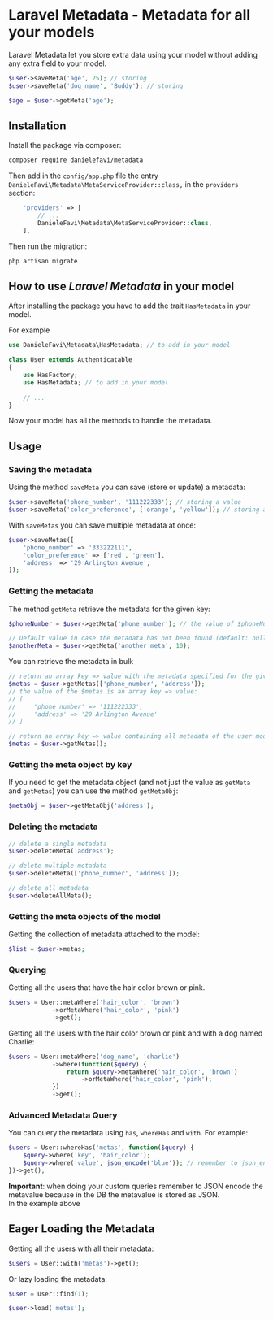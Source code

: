 # Laravel Metadata - Metadata for all your models

Laravel Metadata let you store extra data using your model without adding any extra field to your model.

```php
$user->saveMeta('age', 25); // storing
$user->saveMeta('dog_name', 'Buddy'); // storing

$age = $user->getMeta('age');
```

## Installation

Install the package via composer:

```sh
composer require danielefavi/metadata
```

Then add in the `config/app.php` file the entry `DanieleFavi\Metadata\MetaServiceProvider::class,` in the `providers` section:

```php
    'providers' => [
        // ...
        DanieleFavi\Metadata\MetaServiceProvider::class,
    ],
```

Then run the migration:

```sh
php artisan migrate
```

## How to use *Laravel Metadata* in your model

After installing the package you have to add the trait `HasMetadata` in your model.

For example 

```php
use DanieleFavi\Metadata\HasMetadata; // to add in your model

class User extends Authenticatable
{
    use HasFactory;
    use HasMetadata; // to add in your model
    
    // ...
}
```

Now your model has all the methods to handle the metadata.

## Usage

### Saving the metadata

Using the method `saveMeta` you can save (store or update) a metadata:

```php
$user->saveMeta('phone_number', '111222333'); // storing a value
$user->saveMeta('color_preference', ['orange', 'yellow']); // storing an array
```

With `saveMetas` you can save multiple metadata at once:

```php
$user->saveMetas([
    'phone_number' => '333222111',
    'color_preference' => ['red', 'green'],
    'address' => '29 Arlington Avenue',
]);
```

### Getting the metadata

The method `getMeta` retrieve the metadata for the given key:

```php
$phoneNumber = $user->getMeta('phone_number'); // the value of $phoneNumber is '111222333'

// Default value in case the metadata has not been found (default: null)
$anotherMeta = $user->getMeta('another_meta', 10);
```

You can retrieve the metadata in bulk 

```php
// return an array key => value with the metadata specified for the given keys
$metas = $user->getMetas(['phone_number', 'address']);
// the value of the $metas is an array key => value:
// [
//     'phone_number' => '111222333',
//     'address' => '29 Arlington Avenue'
// ]

// return an array key => value containing all metadata of the user model
$metas = $user->getMetas();
```

### Getting the meta object by key

If you need to get the metadata object (and not just the value as `getMeta` and `getMetas`) you can use the method `getMetaObj`:

```php
$metaObj = $user->getMetaObj('address');
```

### Deleting the metadata

```php
// delete a single metadata
$user->deleteMeta('address');

// delete multiple metadata
$user->deleteMeta(['phone_number', 'address']);

// delete all metadata
$user->deleteAllMeta();
```

### Getting the meta objects of the model

Getting the collection of metadata attached to the model:

```php
$list = $user->metas;
```

### Querying

Getting all the users that have the hair color brown or pink.

```php
$users = User::metaWhere('hair_color', 'brown')
            ->orMetaWhere('hair_color', 'pink')
            ->get();
```
Getting all the users with the hair color brown or pink and with a dog named Charlie:

```php
$users = User::metaWhere('dog_name', 'charlie')
            ->where(function($query) {
                return $query->metaWhere('hair_color', 'brown')
                    ->orMetaWhere('hair_color', 'pink');
            })
            ->get();
```

### Advanced Metadata Query

You can query the metadata using `has`, `whereHas` and `with`. For example:

```php
$users = User::whereHas('metas', function($query) {
    $query->where('key', 'hair_color');
    $query->where('value', json_encode('blue')); // remember to json_encode the value!!!
})->get();

```

**Important**: when doing your custom queries remember to JSON encode the metavalue because in the DB the metavalue is stored as JSON.  
In the example above

## Eager Loading the Metadata

Getting all the users with all their metadata:

```php
$users = User::with('metas')->get();
```

Or lazy loading the metadata:

```php
$user = User::find(1);

$user->load('metas');
```
